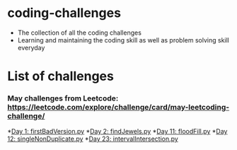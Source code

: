 # coding-challenges
- The collection of all the coding challenges
- Learning and maintaining the coding skill as well as problem solving skill everyday
# List of challenges
  ### May challenges from Leetcode: https://leetcode.com/explore/challenge/card/may-leetcoding-challenge/  
   *[Day 1: firstBadVersion.py](https://github.com/thynguyenCS/coding-challenges/blob/master/day1-firstBadVersion.py)
   *[Day 2: findJewels.py](https://github.com/thynguyenCS/coding-challenges/blob/master/day2-findJewels.py)
   *[Day 11: floodFill.py](https://github.com/thynguyenCS/coding-challenges/blob/master/day11-floodFill.py)
   *[Day 12: singleNonDuplicate.py](https://github.com/thynguyenCS/coding-challenges/blob/master/day12-singleNonDuplicate.py)
   *[Day 23: intervalIntersection.py](https://github.com/thynguyenCS/coding-challenges/blob/master/day23-intervalIntersection.py)

     

    


